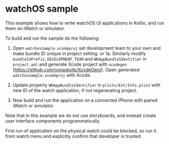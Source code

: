 # watchOS sample

This example shows how to write watchOS UI applications in Kotlin, and run them on
iWatch or simulator.

To build and run the sample do the following:

1.  Open `watchosSample.xcodeproj` set development team to your own and make bundle ID unique
    in project setting.
   or
1a.  Similarly modify `bundleIdPrefix`, `DEVELOPMENT_TEAM` and `WKAppBundleIdentifier` in `project.yml`
    and generate Xcode project with `xcodegen` (https://github.com/yonaskolb/XcodeGen/).
    Open generated `watchosSample.xcodeproj` with Xcode.

2. Update property `WKAppBundleIdentifier` in `plists/Ext/Info.plist` with new ID of the watch application,
   if not regenerating project.

3.  Now build and run the application on a connected iPhone with paired iWatch or simulator.

Note that in this example we do not use storyboards, and instead create user interface
components programmatically.

First run of application on the physical watch could be blocked, so run it from watch menu
and explicitly confirm that developer is trusted.
